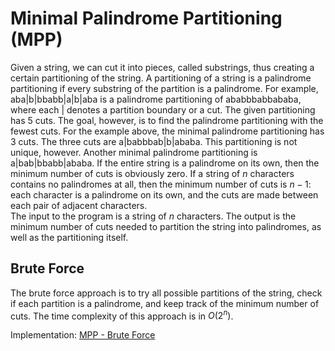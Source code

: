 # Minimal Palindrome Partitioning (MPP)

Given a string, we can cut it into pieces, called substrings, thus creating a certain partitioning of the string. A partitioning of a string is a palindrome partitioning if every substring of the partition is a palindrome. For example, aba|b|bbabb|a|b|aba is a palindrome partitioning of ababbbabbababa, where each | denotes a partition boundary or a cut. The given partitioning has 5 cuts. The goal, however, is to find the palindrome partitioning with the fewest cuts. For the example above, the minimal palindrome partitioning has 3 cuts. The three cuts are a|babbbab|b|ababa. This partitioning is not unique, however. Another minimal palindrome partitioning is a|bab|bbabb|ababa.
If the entire string is a palindrome on its own, then the minimum number of cuts is obviously zero. If a string of $n$ characters contains no palindromes at all, then the minimum number of cuts is $n-1$: each character is a palindrome on its own, and the cuts are made between each pair of adjacent characters.  
The input to the program is a string of $n$ characters. The output is the minimum number of cuts needed to partition the string into palindromes, as well as the partitioning itself.  
  
## Brute Force

The brute force approach is to try all possible partitions of the string, check if each partition is a palindrome, and keep track of the minimum number of cuts. The time complexity of this approach is in $O(2^n)$.  

Implementation: [MPP - Brute Force](https://github.com/pl3onasm/Algorithms/blob/main/algorithms/dynamic-programming/min-pal-part/mpp-1.c)

